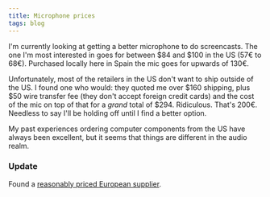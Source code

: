 ```yaml
---
title: Microphone prices
tags: blog
---
```


I'm currently looking at getting a better microphone to do screencasts. The one I'm most interested in goes for between $84 and $100 in the US (57€ to 68€). Purchased locally here in Spain the mic goes for upwards of 130€.

Unfortunately, most of the retailers in the US don't want to ship outside of the US. I found one who would: they quoted me over $160 shipping, plus $50 wire transfer fee (they don't accept foreign credit cards) and the cost of the mic on top of that for a *grand* total of $294. Ridiculous. That's 200€. Needless to say I'll be holding off until I find a better option.

My past experiences ordering computer components from the US have always been excellent, but it seems that things are different in the audio realm.


### Update

Found a [reasonably priced European supplier](http://www.thomann.de/).
